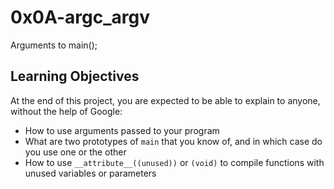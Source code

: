 # 0x0A-argc_argv
Arguments to main();

## Learning Objectives
At the end of this project, you are expected to be able to explain to anyone, without the help of Google:

* How to use arguments passed to your program
* What are two prototypes of `main` that you know of, and in which case do you use one or the other
* How to use `__attribute__((unused))` or `(void)` to compile functions with unused variables or parameters
